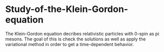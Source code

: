 # Study-of-the-Klein-Gordon-equation

The Klein-Gordon equation decribes relativistic particles with 0-spin as pi mesons.
The goal of this is check the solutions as well as apply the variational method in order to get a time-dependent behavior.

